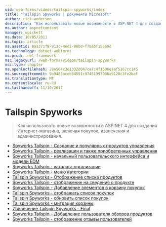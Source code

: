 ```yaml
---
uid: web-forms/videos/tailspin-spyworks/index
title: "Tailspin Spyworks | Документы Microsoft"
author: rick-anderson
description: "Как использовать новые возможности в ASP.NET 4 для создания Интернет-магазина, включая покупок, извлечения и администрирования."
ms.author: aspnetcontent
manager: wpickett
ms.date: 10/05/2011
ms.topic: article
ms.assetid: 8aa371f8-913c-4ed2-98b0-f76abf15669d
ms.technology: dotnet-webforms
ms.prod: .net-framework
msc.legacyurl: /web-forms/videos/tailspin-spyworks
msc.type: chapter
ms.openlocfilehash: 28e504c3e1332d047ca7c4f1696eaaf5167cc145
ms.sourcegitcommit: 9a9483aceb34591c97451997036a9120c3fe2baf
ms.translationtype: MT
ms.contentlocale: ru-RU
ms.lasthandoff: 11/10/2017
---
```

<a name="tailspin-spyworks"></a>Tailspin Spyworks
====================
> Как использовать новые возможности в ASP.NET 4 для создания Интернет-магазина, включая покупок, извлечения и администрирования.


- [Spyworks Tailspin - Создание и популярных продуктов управления](tailspin-spyworks-creating-and-using-the-popular-products-control.md)
- [Spyworks Tailspin - реализации и также приобретенных управления](tailspin-spyworks-implementing-and-using-the-also-purchased-control.md)
- [Spyworks Tailspin - начальный пользовательского интерфейса и модели EDM](tailspin-spyworks-intro-ui-and-edm.md)
- [Spyworks Tailspin - каталога организации](tailspin-spyworks-directory-organization.md)
- [Spyworks Tailspin - меню категории](tailspin-spyworks-category-menu.md)
- [Tailspin Spyworks - Отображение списка продуктов](tailspin-spyworks-display-the-product-list.md)
- [Spyworks Tailspin - отображение на сведения о продукте](tailspin-spyworks-display-per-product-details.md)
- [Spyworks Tailspin - Добавление элементов в корзину покупок](tailspin-spyworks-adding-items-to-the-shopping-cart.md)
- [Tailspin Spyworks - отображать список покупок](tailspin-spyworks-display-shopping-cart.md)
- [Tailspin Spyworks - обновить список покупок](tailspin-spyworks-update-the-shopping-cart.md)
- [Tailspin Spyworks - миграция корзины](tailspin-spyworks-migrate-the-shopping-cart.md)
- [Извлечение Tailspin Spyworks - Final](tailspin-spyworks-final-check-out.md)
- [Spyworks Tailspin - Добавление пользователя обзоров продуктов](tailspin-spyworks-adding-user-product-reviews.md)
- [Spyworks Tailspin - отображение отзывы пользователей](tailspin-spyworks-displaying-user-reviews.md)
